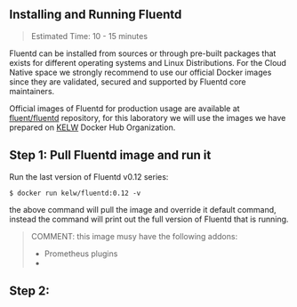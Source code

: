 ## Installing and Running Fluentd

> Estimated Time: 10 - 15 minutes

Fluentd can be installed from sources or through  pre-built packages that exists for different operating systems and Linux Distributions.  For the Cloud Native space we strongly recommend to use our official Docker images since they are validated, secured and supported by Fluentd core maintainers.

Official images of Fluentd for production usage are available at [fluent/fluentd](https://hub.docker.com/r/fluent/fluentd/) repository, for this laboratory we will use the images we have prepared on [KELW](https://hub.docker.com/r/kelw) Docker Hub Organization.

## Step 1: Pull Fluentd image and run it

Run the last version of Fluentd v0.12 series:

```
$ docker run kelw/fluentd:0.12 -v
```

the above command will pull the image and override it default command, instead the command will print out the full version of Fluentd that is running.

> COMMENT: this image musy have the following addons:
>
> * Prometheus plugins
> *

## Step 2: 



